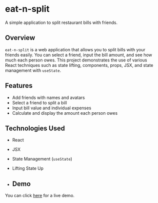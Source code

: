 # eat-n-split

A simple application to split restaurant bills with friends.

## Overview

`eat-n-split` is a web application that allows you to split bills with your friends easily. You can select a friend, input the bill amount, and see how much each person owes. This project demonstrates the use of various React techniques such as state lifting, components, props, JSX, and state management with `useState`.

## Features

- Add friends with names and avatars
- Select a friend to split a bill
- Input bill value and individual expenses
- Calculate and display the amount each person owes



## Technologies Used

- React
- JSX
- State Management (`useState`)
- Lifting State Up

- ## Demo

You can click [here](https://eat-n-split-sezer.netlify.app/) for a live demo.
